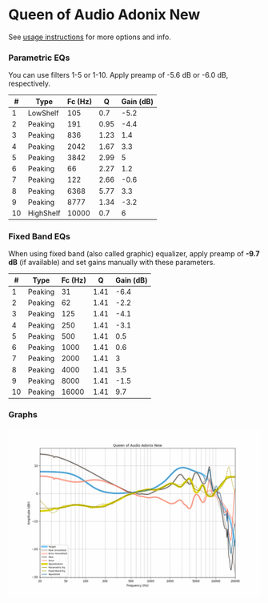 # Queen of Audio Adonix New
See [usage instructions](https://github.com/jaakkopasanen/AutoEq#usage) for more options and info.

### Parametric EQs
You can use filters 1-5 or 1-10. Apply preamp of -5.6 dB or -6.0 dB, respectively.

|   # | Type      |   Fc (Hz) |    Q |   Gain (dB) |
|-----|-----------|-----------|------|-------------|
|   1 | LowShelf  |       105 | 0.7  |        -5.2 |
|   2 | Peaking   |       191 | 0.95 |        -4.4 |
|   3 | Peaking   |       836 | 1.23 |         1.4 |
|   4 | Peaking   |      2042 | 1.67 |         3.3 |
|   5 | Peaking   |      3842 | 2.99 |         5   |
|   6 | Peaking   |        66 | 2.27 |         1.2 |
|   7 | Peaking   |       122 | 2.66 |        -0.6 |
|   8 | Peaking   |      6368 | 5.77 |         3.3 |
|   9 | Peaking   |      8777 | 1.34 |        -3.2 |
|  10 | HighShelf |     10000 | 0.7  |         6   |

### Fixed Band EQs
When using fixed band (also called graphic) equalizer, apply preamp of **-9.7 dB** (if available) and set gains manually with these parameters.

|   # | Type    |   Fc (Hz) |    Q |   Gain (dB) |
|-----|---------|-----------|------|-------------|
|   1 | Peaking |        31 | 1.41 |        -6.4 |
|   2 | Peaking |        62 | 1.41 |        -2.2 |
|   3 | Peaking |       125 | 1.41 |        -4.1 |
|   4 | Peaking |       250 | 1.41 |        -3.1 |
|   5 | Peaking |       500 | 1.41 |         0.5 |
|   6 | Peaking |      1000 | 1.41 |         0.6 |
|   7 | Peaking |      2000 | 1.41 |         3   |
|   8 | Peaking |      4000 | 1.41 |         3.5 |
|   9 | Peaking |      8000 | 1.41 |        -1.5 |
|  10 | Peaking |     16000 | 1.41 |         9.7 |

### Graphs
![](./Queen%20of%20Audio%20Adonix%20New.png)
